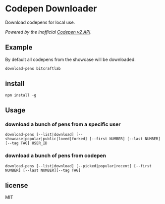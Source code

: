 # Codepen Downloader

Download codepens for local use.  

_Powered by the inofficial [Codepen v2 API](http://cpv2api.com/)_.

## Example

By default all codepens from the showcase will be downloaded.  

    download-pens bitcraftlab


## install

    npm install -g

## Usage

### download a bunch of pens from a specific user

    download-pens [--list|download] [--showcase|popular|public|loved|forked] [--first NUMBER] [--last NUMBER][--tag TAG] USER_ID

### download a bunch of pens from codepen

    download-pens [--list|download] [--picked|popular|recent] [--first NUMBER] [--last NUMBER][--tag TAG]


## license

MIT
